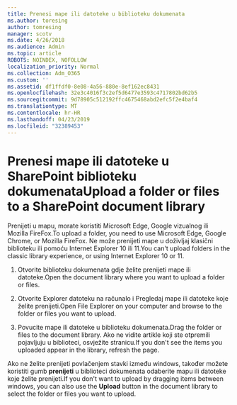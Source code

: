 ```yaml
---
title: Prenesi mape ili datoteke u biblioteku dokumenata
ms.author: toresing
author: tomresing
manager: scotv
ms.date: 4/26/2018
ms.audience: Admin
ms.topic: article
ROBOTS: NOINDEX, NOFOLLOW
localization_priority: Normal
ms.collection: Adm_O365
ms.custom: ''
ms.assetid: df1ffdf0-8e08-4a56-880e-8ef162ec8431
ms.openlocfilehash: 32e3c4016f3c2ef5d6477e3593c4717802bd62b5
ms.sourcegitcommit: 9d78905c512192ffc4675468abd2efc5f2e4baf4
ms.translationtype: MT
ms.contentlocale: hr-HR
ms.lasthandoff: 04/23/2019
ms.locfileid: "32389453"
---
```

# <a name="upload-a-folder-or-files-to-a-sharepoint-document-library"></a><span data-ttu-id="5c53f-102">Prenesi mape ili datoteke u SharePoint biblioteku dokumenata</span><span class="sxs-lookup"><span data-stu-id="5c53f-102">Upload a folder or files to a SharePoint document library</span></span>

<span data-ttu-id="5c53f-103">Prenijeti u mapu, morate koristiti Microsoft Edge, Google vizualnog ili Mozilla FireFox.</span><span class="sxs-lookup"><span data-stu-id="5c53f-103">To upload a folder, you need to use Microsoft Edge, Google Chrome, or Mozilla FireFox.</span></span> <span data-ttu-id="5c53f-104">Ne može prenijeti mape u doživljaj klasični biblioteku ili pomoću Internet Explorer 10 ili 11.</span><span class="sxs-lookup"><span data-stu-id="5c53f-104">You can't upload folders in the classic library experience, or using Internet Explorer 10 or 11.</span></span>
  
1. <span data-ttu-id="5c53f-105">Otvorite biblioteku dokumenata gdje želite prenijeti mape ili datoteke.</span><span class="sxs-lookup"><span data-stu-id="5c53f-105">Open the document library where you want to upload a folder or files.</span></span>
    
2. <span data-ttu-id="5c53f-106">Otvorite Explorer datoteku na računalo i Pregledaj mape ili datoteke koje želite prenijeti.</span><span class="sxs-lookup"><span data-stu-id="5c53f-106">Open File Explorer on your computer and browse to the folder or files you want to upload.</span></span>
    
3. <span data-ttu-id="5c53f-107">Povucite mape ili datoteke u biblioteku dokumenata.</span><span class="sxs-lookup"><span data-stu-id="5c53f-107">Drag the folder or files to the document library.</span></span> <span data-ttu-id="5c53f-108">Ako ne vidite artikle koji ste otpremili pojavljuju u biblioteci, osvježite stranicu.</span><span class="sxs-lookup"><span data-stu-id="5c53f-108">If you don't see the items you uploaded appear in the library, refresh the page.</span></span> 
    
<span data-ttu-id="5c53f-109">Ako ne želite prenijeti povlačenjem stavki između windows, također možete koristiti gumb **prenijeti** u biblioteci dokumenata odaberite mapu ili datoteke koje želite prenijeti.</span><span class="sxs-lookup"><span data-stu-id="5c53f-109">If you don't want to upload by dragging items between windows, you can also use the **Upload** button in the document library to select the folder or files you want to upload.</span></span> 
  

